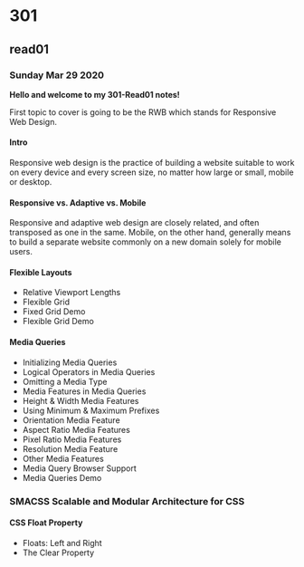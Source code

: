 # 301
## read01
### Sunday Mar 29 2020

**Hello and welcome to my 301-Read01 notes!**

First topic to cover is going to be the RWB which stands for Responsive Web Design.

#### Intro
Responsive web design is the practice of building a website suitable to work on every device and every screen size, no matter how large or small, mobile or desktop.

#### Responsive vs. Adaptive vs. Mobile
Responsive and adaptive web design are closely related, and often transposed as one in the same. Mobile, on the other hand, generally means to build a separate website commonly on a new domain solely for mobile users.

#### Flexible Layouts
- Relative Viewport Lengths
- Flexible Grid
- Fixed Grid Demo
- Flexible Grid Demo

#### Media Queries
- Initializing Media Queries
- Logical Operators in Media Queries
- Omitting a Media Type
- Media Features in Media Queries
- Height & Width Media Features
- Using Minimum & Maximum Prefixes
- Orientation Media Feature
- Aspect Ratio Media Features
- Pixel Ratio Media Features
- Resolution Media Feature
- Other Media Features
- Media Query Browser Support
- Media Queries Demo

### SMACSS Scalable and Modular Architecture for CSS
#### CSS Float Property
- Floats: Left and Right
- The Clear Property

